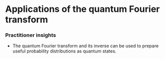 # Applications of the quantum Fourier transform

### Practitioner insights

* The quantum Fourier transform and its inverse can be used to prepare useful probability distributions as quantum states.

